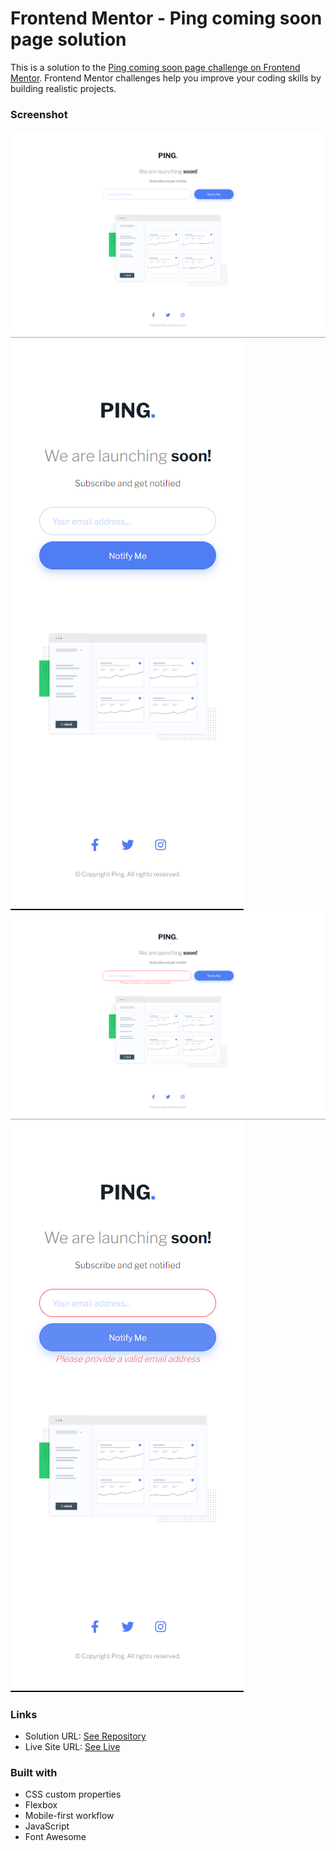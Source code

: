 # Frontend Mentor - Ping coming soon page solution

This is a solution to the [Ping coming soon page challenge on Frontend Mentor](https://www.frontendmentor.io/challenges/ping-single-column-coming-soon-page-5cadd051fec04111f7b848da). Frontend Mentor challenges help you improve your coding skills by building realistic projects. 

### Screenshot

![desktop output](output/desktop-output.png)
![mobile output](output/mobile-output.png)
![desktop output invalid](output/desktop-output-invalid.png)
![mobile output invalid](output/mobile-output-invalid.png)

### Links

- Solution URL: [See Repository](https://github.com/eyedent1ty/ping-coming-soon)
- Live Site URL: [See Live](https://eyedent1ty-ping-coming-soon.netlify.app/)

### Built with
- CSS custom properties
- Flexbox
- Mobile-first workflow
- JavaScript
- Font Awesome